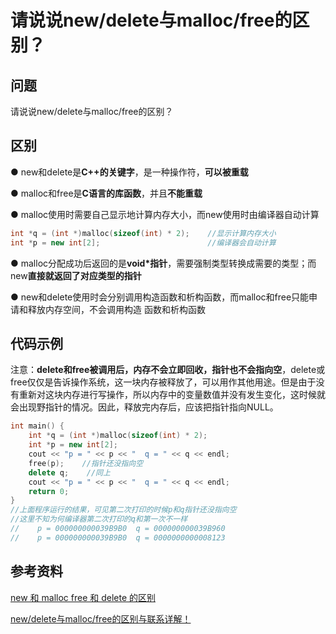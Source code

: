 # 请说说new/delete与malloc/free的区别？

## 问题

请说说new/delete与malloc/free的区别？

## 区别

● new和delete是**C++的关键字**，是一种操作符，**可以被重载**

● malloc和free是**C语言的库函数**，并且**不能重载**

● malloc使用时需要自己显示地计算内存大小，而new使用时由编译器自动计算

```cpp
int *q = (int *)malloc(sizeof(int) * 2);    //显示计算内存大小
int *p = new int[2];                        //编译器会自动计算
```

● malloc分配成功后返回的是**void\*指针**，需要强制类型转换成需要的类型；而new**直接就返回了对应类型的指针**

● new和delete使用时会分别调用构造函数和析构函数，而malloc和free只能申请和释放内存空间，不会调用构造 函数和析构函数

## 代码示例

注意：**delete和free被调用后，内存不会立即回收，指针也不会指向空**，delete或free仅仅是告诉操作系统，这一块内存被释放了，可以用作其他用途。但是由于没有重新对这块内存进行写操作，所以内存中的变量数值并没有发生变化，这时候就会出现野指针的情况。因此，释放完内存后，应该把指针指向NULL。

```cpp
int main() {
    int *q = (int *)malloc(sizeof(int) * 2);
    int *p = new int[2];
    cout << "p = " << p << "  q = " << q << endl;
    free(p);    //指针还没指向空
    delete q;    //同上
    cout << "p = " << p << "  q = " << q << endl;
    return 0;
}
//上面程序运行的结果，可见第二次打印的时候p和q指针还没指向空
//这里不知为何编译器第二次打印的q和第一次不一样
//    p = 000000000039B9B0  q = 000000000039B960
//    p = 000000000039B9B0  q = 0000000000008123
```

## 参考资料

[new 和 malloc free 和 delete 的区别](https://blog.csdn.net/ii0789789789/article/details/86851445)

[new/delete与malloc/free的区别与联系详解！](new/delete与malloc/free的区别与联系详解！)

